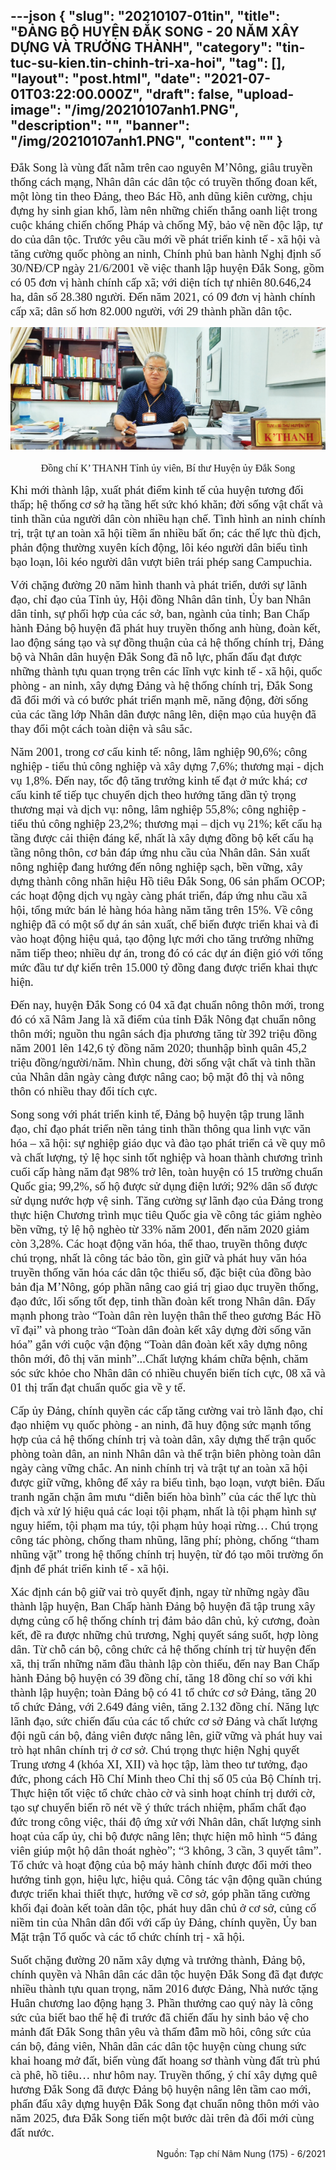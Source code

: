 ---json
{
    "slug": "20210107-01tin",
    "title": "ĐẢNG BỘ HUYỆN ĐẮK SONG -  20 NĂM XÂY DỰNG VÀ TRƯỞNG THÀNH",
    "category": "tin-tuc-su-kien.tin-chinh-tri-xa-hoi",
    "tag": [],
    "layout": "post.html",
    "date": "2021-07-01T03:22:00.000Z",
    "draft": false,
    "upload-image": "/img/20210107anh1.PNG",
    "description": "",
    "banner": "/img/20210107anh1.PNG",
    "__content__": ""
}
---
<p><span style="font-size:14.0pt"><span style="font-family:&quot;Times New Roman&quot;,serif">Đắk Song l&agrave; v&ugrave;ng đất nằm tr&ecirc;n</span></span> <span style="font-size:14.0pt"><span style="font-family:&quot;Times New Roman&quot;,serif">cao nguy&ecirc;n M&rsquo;N&ocirc;ng, gi&acirc;u</span></span> <span style="font-size:14.0pt"><span style="font-family:&quot;Times New Roman&quot;,serif">truyền thống c&aacute;ch mạng,</span></span> <span style="font-size:14.0pt"><span style="font-family:&quot;Times New Roman&quot;,serif">Nh&acirc;n d&acirc;n c&aacute;c d&acirc;n tộc c&oacute; truyền thống đoan</span></span> <span style="font-size:14.0pt"><span style="font-family:&quot;Times New Roman&quot;,serif">kết, một l&ograve;ng tin theo Đảng, theo B&aacute;c Hồ,</span></span> <span style="font-size:14.0pt"><span style="font-family:&quot;Times New Roman&quot;,serif">anh dũng ki&ecirc;n cường, chịu đựng hy sinh</span></span> <span style="font-size:14.0pt"><span style="font-family:&quot;Times New Roman&quot;,serif">gian khổ, l&agrave;m n&ecirc;n những chiến thắng oanh</span></span> <span style="font-size:14.0pt"><span style="font-family:&quot;Times New Roman&quot;,serif">liệt trong cuộc kh&aacute;ng chiến chống Ph&aacute;p v&agrave;</span></span> <span style="font-size:14.0pt"><span style="font-family:&quot;Times New Roman&quot;,serif">chống Mỹ, bảo vệ nền độc lập, tự do của</span></span> <span style="font-size:14.0pt"><span style="font-family:&quot;Times New Roman&quot;,serif">d&acirc;n tộc. Trước y&ecirc;u cầu mới về ph&aacute;t triển</span></span> <span style="font-size:14.0pt"><span style="font-family:&quot;Times New Roman&quot;,serif">kinh tế - x&atilde; hội v&agrave; tăng cường quốc ph&ograve;ng</span></span> <span style="font-size:14.0pt"><span style="font-family:&quot;Times New Roman&quot;,serif">an ninh, Ch&iacute;nh phủ ban h&agrave;nh Nghị định số</span></span> <span style="font-size:14.0pt"><span style="font-family:&quot;Times New Roman&quot;,serif">30/NĐ/CP ng&agrave;y 21/6/2001 về việc thanh</span></span> <span style="font-size:14.0pt"><span style="font-family:&quot;Times New Roman&quot;,serif">lập huyện Đắk Song, gồm c&oacute; 05 đơn vị</span></span> <span style="font-size:14.0pt"><span style="font-family:&quot;Times New Roman&quot;,serif">h&agrave;nh ch&iacute;nh cấp x&atilde;; với diện t&iacute;ch tự nhi&ecirc;n</span></span> <span style="font-size:14.0pt"><span style="font-family:&quot;Times New Roman&quot;,serif">80.646,24 ha, d&acirc;n số 28.380 người. Đến</span></span> <span style="font-size:14.0pt"><span style="font-family:&quot;Times New Roman&quot;,serif">năm 2021, c&oacute; 09 đơn vị h&agrave;nh ch&iacute;nh cấp</span></span> <span style="font-size:14.0pt"><span style="font-family:&quot;Times New Roman&quot;,serif">x&atilde;; d&acirc;n số hơn 82.000 người, với 29 th&agrave;nh</span></span> <span style="font-size:14.0pt"><span style="font-family:&quot;Times New Roman&quot;,serif">phần d&acirc;n tộc.</span></span></p>

<p style="text-align:center"><span style="font-size:14.0pt"><span style="font-family:&quot;Times New Roman&quot;,serif"><img alt="" src="/img/20210107anh1.PNG" /></span></span></p>

<p style="text-align:center"><span style="font-size:12.0pt"><span style="font-family:&quot;Times New Roman&quot;,serif">Đồng ch&iacute; K&rsquo; THANH Tỉnh ủy vi&ecirc;n, B&iacute; thư Huyện ủy Đắk Song</span></span></p>

<p><span style="font-size:14.0pt"><span style="font-family:&quot;Times New Roman&quot;,serif">Khi mới th&agrave;nh lập, xuất ph&aacute;t điểm</span></span> <span style="font-size:14.0pt"><span style="font-family:&quot;Times New Roman&quot;,serif">kinh tế của huyện tương đối thấp; hệ thống</span></span> <span style="font-size:14.0pt"><span style="font-family:&quot;Times New Roman&quot;,serif">cơ sở hạ tầng hết sức kh&oacute; khăn; đời sống vật</span></span> <span style="font-size:14.0pt"><span style="font-family:&quot;Times New Roman&quot;,serif">chất v&agrave; tinh thần của người d&acirc;n c&ograve;n nhiều</span></span> <span style="font-size:14.0pt"><span style="font-family:&quot;Times New Roman&quot;,serif">hạn chế. T&igrave;nh h&igrave;nh an ninh ch&iacute;nh trị, trật tự</span></span> <span style="font-size:14.0pt"><span style="font-family:&quot;Times New Roman&quot;,serif">an to&agrave;n x&atilde; hội tiềm ẩn nhiều bất ổn; c&aacute;c thế</span></span> <span style="font-size:14.0pt"><span style="font-family:&quot;Times New Roman&quot;,serif">lực th&ugrave; địch, phản động thường xuy&ecirc;n k&iacute;ch</span></span> <span style="font-size:14.0pt"><span style="font-family:&quot;Times New Roman&quot;,serif">động, l&ocirc;i k&eacute;o người d&acirc;n biểu t&igrave;nh bạo loạn,</span></span> <span style="font-size:14.0pt"><span style="font-family:&quot;Times New Roman&quot;,serif">l&ocirc;i k&eacute;o người d&acirc;n vượt bi&ecirc;n tr&aacute;i ph&eacute;p sang</span></span> <span style="font-size:14.0pt"><span style="font-family:&quot;Times New Roman&quot;,serif">Campuchia.</span></span></p>

<p><span style="font-size:14.0pt"><span style="font-family:&quot;Times New Roman&quot;,serif">Với chặng đường 20 năm h&igrave;nh thanh</span></span> <span style="font-size:14.0pt"><span style="font-family:&quot;Times New Roman&quot;,serif">v&agrave; ph&aacute;t triển, dưới sự l&atilde;nh đạo, chỉ đạo của</span></span> <span style="font-size:14.0pt"><span style="font-family:&quot;Times New Roman&quot;,serif">Tỉnh ủy, Hội đồng Nh&acirc;n d&acirc;n tỉnh, Ủy ban</span></span> <span style="font-size:14.0pt"><span style="font-family:&quot;Times New Roman&quot;,serif">Nh&acirc;n d&acirc;n tỉnh, sự phối hợp của c&aacute;c sở, ban,</span></span> <span style="font-size:14.0pt"><span style="font-family:&quot;Times New Roman&quot;,serif">ng&agrave;nh của tỉnh; Ban Chấp h&agrave;nh Đảng bộ</span></span> <span style="font-size:14.0pt"><span style="font-family:&quot;Times New Roman&quot;,serif">huyện đ&atilde; ph&aacute;t huy truyền thống anh h&ugrave;ng,</span></span> <span style="font-size:14.0pt"><span style="font-family:&quot;Times New Roman&quot;,serif">đo&agrave;n kết, lao động s&aacute;ng tạo v&agrave; sự đồng</span></span> <span style="font-size:14.0pt"><span style="font-family:&quot;Times New Roman&quot;,serif">thuận của cả hệ thống ch&iacute;nh trị, Đảng bộ</span></span> <span style="font-size:14.0pt"><span style="font-family:&quot;Times New Roman&quot;,serif">v&agrave; Nh&acirc;n d&acirc;n huyện Đắk Song đ&atilde; nỗ lực,</span></span> <span style="font-size:14.0pt"><span style="font-family:&quot;Times New Roman&quot;,serif">phấn đấu đạt được những th&agrave;nh tựu quan</span></span> <span style="font-size:14.0pt"><span style="font-family:&quot;Times New Roman&quot;,serif">trọng tr&ecirc;n c&aacute;c lĩnh vực kinh tế - x&atilde; hội,</span></span> <span style="font-size:14.0pt"><span style="font-family:&quot;Times New Roman&quot;,serif">quốc ph&ograve;ng - an ninh, x&acirc;y dựng Đảng v&agrave; hệ</span></span> <span style="font-size:14.0pt"><span style="font-family:&quot;Times New Roman&quot;,serif">thống ch&iacute;nh trị, Đắk Song đ&atilde; đổi mới v&agrave; c&oacute;</span></span> <span style="font-size:14.0pt"><span style="font-family:&quot;Times New Roman&quot;,serif">bước ph&aacute;t triển mạnh mẽ, năng động, đời</span></span> <span style="font-size:14.0pt"><span style="font-family:&quot;Times New Roman&quot;,serif">sống của c&aacute;c tầng lớp Nh&acirc;n d&acirc;n được n&acirc;ng</span></span> <span style="font-size:14.0pt"><span style="font-family:&quot;Times New Roman&quot;,serif">l&ecirc;n, diện mạo của huyện đ&atilde; thay đổi một</span></span> <span style="font-size:14.0pt"><span style="font-family:&quot;Times New Roman&quot;,serif">c&aacute;ch to&agrave;n diện v&agrave; s&acirc;u sắc.</span></span></p>

<p><span style="font-size:14.0pt"><span style="font-family:&quot;Times New Roman&quot;,serif">Năm 2001, trong cơ cấu kinh tế: n&ocirc;ng,</span></span> <span style="font-size:14.0pt"><span style="font-family:&quot;Times New Roman&quot;,serif">l&acirc;m nghiệp 90,6%; c&ocirc;ng nghiệp - tiểu thủ</span></span> <span style="font-size:14.0pt"><span style="font-family:&quot;Times New Roman&quot;,serif">c&ocirc;ng nghiệp v&agrave; x&acirc;y dựng 7,6%; thương</span></span> <span style="font-size:14.0pt"><span style="font-family:&quot;Times New Roman&quot;,serif">mại - dịch vụ 1,8%. Đến nay, tốc độ tăng</span></span> <span style="font-size:14.0pt"><span style="font-family:&quot;Times New Roman&quot;,serif">trưởng kinh tế đạt ở mức kh&aacute;; cơ cấu kinh</span></span> <span style="font-size:14.0pt"><span style="font-family:&quot;Times New Roman&quot;,serif">tế tiếp tục chuyển dịch theo hướng tăng dần</span></span> <span style="font-size:14.0pt"><span style="font-family:&quot;Times New Roman&quot;,serif">tỷ trọng thương mại v&agrave; dịch vụ: n&ocirc;ng, l&acirc;m</span></span> <span style="font-size:14.0pt"><span style="font-family:&quot;Times New Roman&quot;,serif">nghiệp 55,8%; c&ocirc;ng nghiệp - tiểu thủ c&ocirc;ng</span></span> <span style="font-size:14.0pt"><span style="font-family:&quot;Times New Roman&quot;,serif">nghiệp 23,2%; thương mại &ndash; dịch vụ 21%;</span></span> <span style="font-size:14.0pt"><span style="font-family:&quot;Times New Roman&quot;,serif">kết cấu hạ tầng được cải thiện đ&aacute;ng kể, nhất</span></span> <span style="font-size:14.0pt"><span style="font-family:&quot;Times New Roman&quot;,serif">l&agrave; x&acirc;y dựng đồng bộ kết cấu hạ tầng n&ocirc;ng</span></span> <span style="font-size:14.0pt"><span style="font-family:&quot;Times New Roman&quot;,serif">th&ocirc;n, cơ bản đ&aacute;p ứng nhu cầu của Nh&acirc;n</span></span> <span style="font-size:14.0pt"><span style="font-family:&quot;Times New Roman&quot;,serif">d&acirc;n. Sản xuất n&ocirc;ng nghiệp đang hướng</span></span> <span style="font-size:14.0pt"><span style="font-family:&quot;Times New Roman&quot;,serif">đến n&ocirc;ng nghiệp sạch, bền vững, x&acirc;y dựng</span></span> <span style="font-size:14.0pt"><span style="font-family:&quot;Times New Roman&quot;,serif">th&agrave;nh c&ocirc;ng nh&atilde;n hiệu Hồ ti&ecirc;u Đắk Song,</span></span> <span style="font-size:14.0pt"><span style="font-family:&quot;Times New Roman&quot;,serif">06 sản phẩm OCOP; c&aacute;c hoạt động dịch vụ</span></span> <span style="font-size:14.0pt"><span style="font-family:&quot;Times New Roman&quot;,serif">ng&agrave;y c&agrave;ng ph&aacute;t triển, đ&aacute;p ứng nhu cầu x&atilde;</span></span> <span style="font-size:14.0pt"><span style="font-family:&quot;Times New Roman&quot;,serif">hội, tổng mức b&aacute;n lẻ h&agrave;ng h&oacute;a h&agrave;ng năm</span></span> <span style="font-size:14.0pt"><span style="font-family:&quot;Times New Roman&quot;,serif">tăng tr&ecirc;n 15%. Về c&ocirc;ng nghiệp đ&atilde; c&oacute; một</span></span> <span style="font-size:14.0pt"><span style="font-family:&quot;Times New Roman&quot;,serif">số dự &aacute;n sản xuất, chế biến được triển khai</span></span> <span style="font-size:14.0pt"><span style="font-family:&quot;Times New Roman&quot;,serif">v&agrave; đi v&agrave;o hoạt động hiệu quả, tạo động lực</span></span> <span style="font-size:14.0pt"><span style="font-family:&quot;Times New Roman&quot;,serif">mới cho tăng trưởng những năm tiếp theo;</span></span> <span style="font-size:14.0pt"><span style="font-family:&quot;Times New Roman&quot;,serif">nhiều dự &aacute;n, trong đ&oacute; c&oacute; c&aacute;c dự &aacute;n điện gi&oacute;</span></span> <span style="font-size:14.0pt"><span style="font-family:&quot;Times New Roman&quot;,serif">với tổng mức đầu tư dự kiến tr&ecirc;n 15.000 tỷ</span></span> <span style="font-size:14.0pt"><span style="font-family:&quot;Times New Roman&quot;,serif">đồng đang được triển khai thực hiện.</span></span></p>

<p><span style="font-size:14.0pt"><span style="font-family:&quot;Times New Roman&quot;,serif">Đến nay, huyện Đắk Song c&oacute; 04 x&atilde;</span></span> <span style="font-size:14.0pt"><span style="font-family:&quot;Times New Roman&quot;,serif">đạt chuẩn n&ocirc;ng th&ocirc;n mới, trong đ&oacute; c&oacute; x&atilde;</span></span> <span style="font-size:14.0pt"><span style="font-family:&quot;Times New Roman&quot;,serif">N&acirc;m Jang l&agrave; x&atilde; điểm của tỉnh Đắk N&ocirc;ng</span></span> <span style="font-size:14.0pt"><span style="font-family:&quot;Times New Roman&quot;,serif">đạt chuẩn n&ocirc;ng th&ocirc;n mới; nguồn thu ng&acirc;n</span></span> <span style="font-size:14.0pt"><span style="font-family:&quot;Times New Roman&quot;,serif">s&aacute;ch địa phương tăng từ 392 triệu đồng</span></span> <span style="font-size:14.0pt"><span style="font-family:&quot;Times New Roman&quot;,serif">năm 2001 l&ecirc;n 142,6 tỷ đồng năm 2020; thunhập b&igrave;nh qu&acirc;n 45,2 triệu đồng/người/năm.</span></span> <span style="font-size:14.0pt"><span style="font-family:&quot;Times New Roman&quot;,serif">Nh&igrave;n chung, đời sống vật chất v&agrave; tinh thần</span></span> <span style="font-size:14.0pt"><span style="font-family:&quot;Times New Roman&quot;,serif">của Nh&acirc;n d&acirc;n ng&agrave;y c&agrave;ng được n&acirc;ng cao; bộ</span></span> <span style="font-size:14.0pt"><span style="font-family:&quot;Times New Roman&quot;,serif">mặt đ&ocirc; thị v&agrave; n&ocirc;ng th&ocirc;n c&oacute; nhiều thay đổi</span></span> <span style="font-size:14.0pt"><span style="font-family:&quot;Times New Roman&quot;,serif">t&iacute;ch cực.</span></span></p>

<p><span style="font-size:14.0pt"><span style="font-family:&quot;Times New Roman&quot;,serif">Song song với ph&aacute;t triển kinh tế,</span></span> <span style="font-size:14.0pt"><span style="font-family:&quot;Times New Roman&quot;,serif">Đảng bộ huyện tập trung l&atilde;nh đạo, chỉ đạo</span></span> <span style="font-size:14.0pt"><span style="font-family:&quot;Times New Roman&quot;,serif">ph&aacute;t triển nền tảng tinh thần th&ocirc;ng qua linh</span></span> <span style="font-size:14.0pt"><span style="font-family:&quot;Times New Roman&quot;,serif">vực văn h&oacute;a &ndash; x&atilde; hội: sự nghiệp gi&aacute;o dục</span></span> <span style="font-size:14.0pt"><span style="font-family:&quot;Times New Roman&quot;,serif">v&agrave; đ&agrave;o tạo ph&aacute;t triển cả về quy m&ocirc; v&agrave; chất</span></span> <span style="font-size:14.0pt"><span style="font-family:&quot;Times New Roman&quot;,serif">lượng, tỷ lệ học sinh tốt nghiệp v&agrave; hoan</span></span> <span style="font-size:14.0pt"><span style="font-family:&quot;Times New Roman&quot;,serif">th&agrave;nh chương tr&igrave;nh cuối cấp h&agrave;ng năm</span></span> <span style="font-size:14.0pt"><span style="font-family:&quot;Times New Roman&quot;,serif">đạt 98% trở l&ecirc;n, to&agrave;n huyện c&oacute; 15 trường</span></span> <span style="font-size:14.0pt"><span style="font-family:&quot;Times New Roman&quot;,serif">chuẩn Quốc gia; 99,2%, số hộ được sử dụng</span></span> <span style="font-size:14.0pt"><span style="font-family:&quot;Times New Roman&quot;,serif">điện lưới; 92% d&acirc;n số được sử dụng nước</span></span> <span style="font-size:14.0pt"><span style="font-family:&quot;Times New Roman&quot;,serif">hợp vệ sinh. Tăng cường sự l&atilde;nh đạo của</span></span> <span style="font-size:14.0pt"><span style="font-family:&quot;Times New Roman&quot;,serif">Đảng trong thực hiện Chương tr&igrave;nh mục</span></span> <span style="font-size:14.0pt"><span style="font-family:&quot;Times New Roman&quot;,serif">ti&ecirc;u Quốc gia về c&ocirc;ng t&aacute;c giảm ngh&egrave;o bền</span></span> <span style="font-size:14.0pt"><span style="font-family:&quot;Times New Roman&quot;,serif">vững, tỷ lệ hộ ngh&egrave;o từ 33% năm 2001, đến</span></span> <span style="font-size:14.0pt"><span style="font-family:&quot;Times New Roman&quot;,serif">năm 2020 giảm c&ograve;n 3,28%. C&aacute;c hoạt động</span></span> <span style="font-size:14.0pt"><span style="font-family:&quot;Times New Roman&quot;,serif">văn h&oacute;a, thể thao, truyền th&ocirc;ng được ch&uacute;</span></span> <span style="font-size:14.0pt"><span style="font-family:&quot;Times New Roman&quot;,serif">trọng, nhất l&agrave; c&ocirc;ng t&aacute;c bảo tồn, g&igrave;n giữ v&agrave;</span></span> <span style="font-size:14.0pt"><span style="font-family:&quot;Times New Roman&quot;,serif">ph&aacute;t huy văn h&oacute;a truyền thống văn h&oacute;a c&aacute;c</span></span> <span style="font-size:14.0pt"><span style="font-family:&quot;Times New Roman&quot;,serif">d&acirc;n tộc thiểu số, đặc biệt của đồng b&agrave;o bản</span></span> <span style="font-size:14.0pt"><span style="font-family:&quot;Times New Roman&quot;,serif">địa M&rsquo;N&ocirc;ng, g&oacute;p phần n&acirc;ng cao gi&aacute; trị giao</span></span> <span style="font-size:14.0pt"><span style="font-family:&quot;Times New Roman&quot;,serif">dục truyền thống, đạo đức, lối sống tốt đẹp,</span></span> <span style="font-size:14.0pt"><span style="font-family:&quot;Times New Roman&quot;,serif">tinh thần đo&agrave;n kết trong Nh&acirc;n d&acirc;n. Đẩy</span></span> <span style="font-size:14.0pt"><span style="font-family:&quot;Times New Roman&quot;,serif">mạnh phong tr&agrave;o &ldquo;To&agrave;n d&acirc;n r&egrave;n luyện th&acirc;n</span></span> <span style="font-size:14.0pt"><span style="font-family:&quot;Times New Roman&quot;,serif">thể theo gương B&aacute;c Hồ vĩ đại&rdquo; v&agrave; phong</span></span> <span style="font-size:14.0pt"><span style="font-family:&quot;Times New Roman&quot;,serif">tr&agrave;o &ldquo;To&agrave;n d&acirc;n đo&agrave;n kết x&acirc;y dựng đời sống</span></span> <span style="font-size:14.0pt"><span style="font-family:&quot;Times New Roman&quot;,serif">văn h&oacute;a&rdquo; gắn với cuộc vận động &ldquo;To&agrave;n d&acirc;n</span></span> <span style="font-size:14.0pt"><span style="font-family:&quot;Times New Roman&quot;,serif">đo&agrave;n kết x&acirc;y dựng n&ocirc;ng th&ocirc;n mới, đ&ocirc; thị</span></span> <span style="font-size:14.0pt"><span style="font-family:&quot;Times New Roman&quot;,serif">văn minh&rdquo;...Chất lượng kh&aacute;m chữa bệnh,</span></span> <span style="font-size:14.0pt"><span style="font-family:&quot;Times New Roman&quot;,serif">chăm s&oacute;c sức khỏe cho Nh&acirc;n d&acirc;n c&oacute; nhiều</span></span> <span style="font-size:14.0pt"><span style="font-family:&quot;Times New Roman&quot;,serif">chuyển biến t&iacute;ch cực, 08 x&atilde; v&agrave; 01 thị trấn</span></span> <span style="font-size:14.0pt"><span style="font-family:&quot;Times New Roman&quot;,serif">đạt chuẩn quốc gia về y tế.</span></span></p>

<p><span style="font-size:14.0pt"><span style="font-family:&quot;Times New Roman&quot;,serif">Cấp ủy Đảng, ch&iacute;nh quyền c&aacute;c cấp</span></span> <span style="font-size:14.0pt"><span style="font-family:&quot;Times New Roman&quot;,serif">tăng cường vai tr&ograve; l&atilde;nh đạo, chỉ đạo nhiệm vụ quốc ph&ograve;ng - an ninh, đ&atilde; huy động sức mạnh tổng hợp của cả hệ thống ch&iacute;nh trị v&agrave; to&agrave;n d&acirc;n, x&acirc;y dựng thế trận quốc ph&ograve;ng to&agrave;n d&acirc;n, an ninh Nh&acirc;n d&acirc;n v&agrave; thế trận bi&ecirc;n ph&ograve;ng to&agrave;n d&acirc;n ng&agrave;y c&agrave;ng vững chắc. An ninh ch&iacute;nh trị v&agrave; trật tự an to&agrave;n x&atilde; hội được giữ vững, kh&ocirc;ng để xảy ra biểu t&igrave;nh, bạo loạn, vượt bi&ecirc;n. Đấu tranh ngăn chặn &acirc;m mưu &ldquo;diễn biến h&ograve;a b&igrave;nh&rdquo; của c&aacute;c thế lực th&ugrave; địch v&agrave; xử l&yacute; hiệu quả c&aacute;c loại tội phạm, nhất l&agrave; tội phạm h&igrave;nh sự nguy hiểm, tội phạm ma t&uacute;y, tội phạm hủy hoại rừng&hellip; Ch&uacute; trọng c&ocirc;ng t&aacute;c ph&ograve;ng, chống tham nhũng, l&atilde;ng ph&iacute;; ph&ograve;ng, chống &ldquo;tham nhũng vặt&rdquo; trong hệ thống ch&iacute;nh trị huyện, từ đ&oacute; tạo m&ocirc;i trường ổn định để ph&aacute;t triển kinh tế - x&atilde; hội. </span></span></p>

<p><span style="font-size:14.0pt"><span style="font-family:&quot;Times New Roman&quot;,serif">X&aacute;c định c&aacute;n bộ giữ vai tr&ograve; quyết định, ngay từ những ng&agrave;y đầu th&agrave;nh lập huyện, Ban Chấp h&agrave;nh Đảng bộ huyện đ&atilde; tập trung x&acirc;y dựng củng cố hệ thống ch&iacute;nh trị đảm bảo d&acirc;n chủ, kỷ cương, đo&agrave;n kết, đề ra được những chủ trương, Nghị quyết s&aacute;ng suốt, hợp l&ograve;ng d&acirc;n. Từ chỗ c&aacute;n bộ, c&ocirc;ng chức cả hệ thống ch&iacute;nh trị từ huyện đến x&atilde;, thị trấn những năm đầu th&agrave;nh lập c&ograve;n thiếu, đến nay Ban Chấp h&agrave;nh Đảng bộ huyện c&oacute; 39 đồng ch&iacute;, tăng 18 đồng ch&iacute; so với khi th&agrave;nh lập huyện; to&agrave;n Đảng bộ c&oacute; 41 tổ chức cơ sở Đảng, tăng 20 tổ chức Đảng, với 2.649 đảng vi&ecirc;n, tăng 2.132 đồng ch&iacute;. Năng lực l&atilde;nh đạo, sức chiến đấu của c&aacute;c tổ chức cơ sở Đảng v&agrave; chất lượng đội ngũ c&aacute;n bộ, đảng vi&ecirc;n được n&acirc;ng l&ecirc;n, giữ vững v&agrave; ph&aacute;t huy vai tr&ograve; hạt nh&acirc;n ch&iacute;nh trị ở cơ sở. Ch&uacute; trọng thực hiện Nghị quyết Trung ương 4 (kh&oacute;a XI, XII) v&agrave; học tập, l&agrave;m theo tư tưởng, đạo đức, phong c&aacute;ch Hồ Ch&iacute; Minh theo Chỉ thị số 05 của Bộ Ch&iacute;nh trị. Thực hiện tốt việc tổ chức ch&agrave;o cờ v&agrave; sinh hoạt ch&iacute;nh trị dưới cờ, tạo sự chuyển biến r&otilde; n&eacute;t về &yacute; thức tr&aacute;ch nhiệm, phẩm chất đạo đức trong c&ocirc;ng việc, th&aacute;i độ ứng xử với Nh&acirc;n d&acirc;n, chất lượng sinh hoạt của cấp ủy, chi bộ được n&acirc;ng l&ecirc;n; thực hiện m&ocirc; h&igrave;nh &ldquo;5 đảng vi&ecirc;n gi&uacute;p một hộ d&acirc;n tho&aacute;t ngh&egrave;o&rdquo;; &ldquo;3 kh&ocirc;ng, 3 cần, 3 quyết t&acirc;m&rdquo;. T&ocirc;̉ chức và hoạt đ&ocirc;̣ng của b&ocirc;̣ máy hành chính được đ&ocirc;̉i mới theo hướng tinh gọn, hi&ecirc;̣u lực, hi&ecirc;̣u quả. C&ocirc;ng t&aacute;c vận động quần ch&uacute;ng được triển khai thiết thực, hướng về cơ sở, g&oacute;p phần tăng cường khối đại đo&agrave;n kết to&agrave;n d&acirc;n tộc, ph&aacute;t huy d&acirc;n chủ ở cơ sở, củng cố niềm tin của Nh&acirc;n d&acirc;n đối với cấp ủy Đảng, ch&iacute;nh quyền, Ủy ban Mặt trận Tổ quốc v&agrave; c&aacute;c tổ chức ch&iacute;nh trị - x&atilde; hội. </span></span></p>

<p><span style="font-size:14.0pt"><span style="font-family:&quot;Times New Roman&quot;,serif">Suốt chặng đường 20 năm x&acirc;y dựng v&agrave; trưởng th&agrave;nh, Đảng bộ, ch&iacute;nh quyền v&agrave; Nh&acirc;n d&acirc;n c&aacute;c d&acirc;n tộc huyện Đắk Song đ&atilde; đạt được nhiều th&agrave;nh tựu quan trọng, năm 2016 được Đảng, Nh&agrave; nước tặng Hu&acirc;n chương lao động hạng 3. Phần thưởng cao qu&yacute; n&agrave;y l&agrave; c&ocirc;ng sức của biết bao thế hệ đi trước đ&atilde; chiến đấu hy sinh bảo vệ cho mảnh đất Đắk Song th&acirc;n y&ecirc;u v&agrave; thấm đẫm mồ h&ocirc;i, c&ocirc;ng sức của c&aacute;n bộ, đảng vi&ecirc;n, Nh&acirc;n d&acirc;n c&aacute;c d&acirc;n tộc huyện c&ugrave;ng chung sức khai hoang mở đất, biến v&ugrave;ng đất hoang sơ th&agrave;nh v&ugrave;ng đất tr&ugrave; ph&uacute; c&agrave; ph&ecirc;, hồ ti&ecirc;u&hellip; như h&ocirc;m nay. Truyền thống, &yacute; ch&iacute; x&acirc;y dựng qu&ecirc; hương Đắk Song đ&atilde; được Đảng bộ huyện n&acirc;ng l&ecirc;n tầm cao mới, phấn đấu x&acirc;y dựng huyện Đắk Song đạt chuẩn n&ocirc;ng th&ocirc;n mới v&agrave;o năm 2025, đưa Đắk Song tiến một bước d&agrave;i tr&ecirc;n đ&agrave; đổi mới c&ugrave;ng đất nước.</span></span></p>

<p style="text-align:right">Nguồn: Tạp ch&iacute; N&acirc;m Nung (175) - 6/2021</p>
